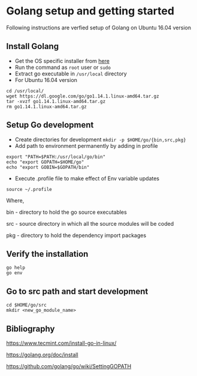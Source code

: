 # Golang setup and getting started
Following instructions are verfied setup of Golang on Ubuntu 16.04 version

## Install Golang
- Get the OS specific installer from [here](https://golang.org/dl/) 
- Run the command as `root` user or `sudo`
- Extract go executable in `/usr/local` directory
- For Ubuntu 16.04 version
```
cd /usr/local/
wget https://dl.google.com/go/go1.14.1.linux-amd64.tar.gz
tar -xvzf go1.14.1.linux-amd64.tar.gz 
rm go1.14.1.linux-amd64.tar.gz 
```

## Setup Go development 
- Create directories for development
`mkdir -p $HOME/go/{bin,src,pkg}`
- Add path to environment permanently by adding in profile
```
export "PATH=$PATH:/usr/local/go/bin"
echo "export GOPATH=$HOME/go"
echo "export GOBIN=$GOPATH/bin"
```
- Execute .profile file to make effect of Env variable updates
```
source ~/.profile
```

Where, 

bin - directory to hold the go source executables

src - source directory in which all the source modules will be coded

pkg - directory to hold the dependency import packages


## Verify the installation
```
go help
go env
```
## Go to src path and start development
```
cd $HOME/go/src
mkdir <new_go_module_name>
```
## Bibliography
https://www.tecmint.com/install-go-in-linux/

https://golang.org/doc/install

https://github.com/golang/go/wiki/SettingGOPATH
